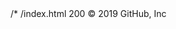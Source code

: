     
<!DOCTYPE html>

<html>
/*    /index.html   200
<head>
    <title>Testc</title>
</head>
<body>
    
</body>
</html>
© 2019 GitHub, Inc
